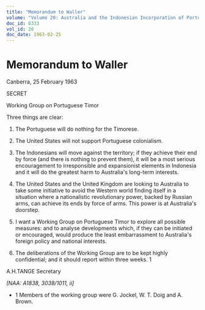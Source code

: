 ```yaml
---
title: "Memorandum to Waller"
volume: "Volume 20: Australia and the Indonesian Incorporation of Portuguese Timor, 1974-1976"
doc_id: 8333
vol_id: 20
doc_date: 1963-02-25
---
```


# Memorandum to Waller

Canberra, 25 February 1963

SECRET

Working Group on Portuguese Timor

Three things are clear:

  1. The Portuguese will do nothing for the Timorese.
  2. The United States will not support Portuguese colonialism.
  3. The Indonesians will move against the territory; if they achieve their end by force (and there is nothing to prevent them), it will be a most serious encouragement to irresponsible and expansionist elements in Indonesia and it will do the greatest harm to Australia's long-term interests.


  2. The United States and the United Kingdom are looking to Australia to take some initiative to avoid the Western world finding itself in a situation where a nationalistic revolutionary power, backed by Russian arms, can achieve its ends by force of arms. This power is at Australia's doorstep.
  3. I want a Working Group on Portuguese Timor to explore all possible measures: and to analyse developments which, if they can be initiated or encouraged, would produce the least embarrassment to Australia's foreign policy and national interests.
  4. The deliberations of the Working Group are to be kept highly confidential; and it should report within three weeks. 1



A.H.TANGE Secretary

_[NAA: A1838, 3038/1011, ii]_

  * 1 Members of the working group were G. Jockel, W. T. Doig and A. Brown. 


